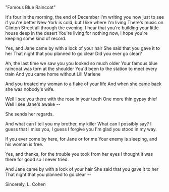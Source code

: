 "Famous Blue Raincoat"

It's four in the morning, the end of December
I'm writing you now just to see if you're better
New York is cold, but I like where I'm living
There's music on Clinton Street all through the evening.
I hear that you're building your little house deep in the desert
You're living for nothing now, I hope you're keeping some kind of record.

Yes, and Jane came by with a lock of your hair
She said that you gave it to her
That night that you planned to go clear
Did you ever go clear?

Ah, the last time we saw you you looked so much older
Your famous blue raincoat was torn at the shoulder
You'd been to the station to meet every train
And you came home without Lili Marlene

And you treated my woman to a flake of your life
And when she came back she was nobody's wife.

Well I see you there with the rose in your teeth
One more thin gypsy thief
Well I see Jane's awake --

She sends her regards.

And what can I tell you my brother, my killer
What can I possibly say?
I guess that I miss you, I guess I forgive you
I'm glad you stood in my way.

If you ever come by here, for Jane or for me
Your enemy is sleeping, and his woman is free.

Yes, and thanks, for the trouble you took from her eyes
I thought it was there for good so I never tried.

And Jane came by with a lock of your hair
She said that you gave it to her
That night that you planned to go clear --

Sincerely, L. Cohen
